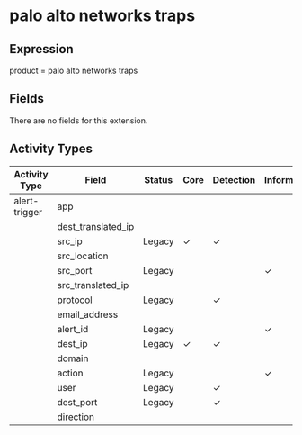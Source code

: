 palo alto networks traps
========================

Expression
----------

product = palo alto networks traps

Fields
------

There are no fields for this extension.

Activity Types
--------------

| Activity Type | Field              | Status | Core     | Detection | Informational |
| ------------- | ------------------ | ------ | -------- | --------- | ------------- |
| alert-trigger | app                |        |          |           |               |
|               | dest_translated_ip |        |          |           |               |
|               | src_ip             | Legacy | &#10003; | &#10003;  |               |
|               | src_location       |        |          |           |               |
|               | src_port           | Legacy |          |           | &#10003;      |
|               | src_translated_ip  |        |          |           |               |
|               | protocol           | Legacy |          | &#10003;  |               |
|               | email_address      |        |          |           |               |
|               | alert_id           | Legacy |          |           | &#10003;      |
|               | dest_ip            | Legacy | &#10003; | &#10003;  |               |
|               | domain             |        |          |           |               |
|               | action             | Legacy |          |           | &#10003;      |
|               | user               | Legacy |          | &#10003;  |               |
|               | dest_port          | Legacy |          | &#10003;  |               |
|               | direction          |        |          |           |               |

